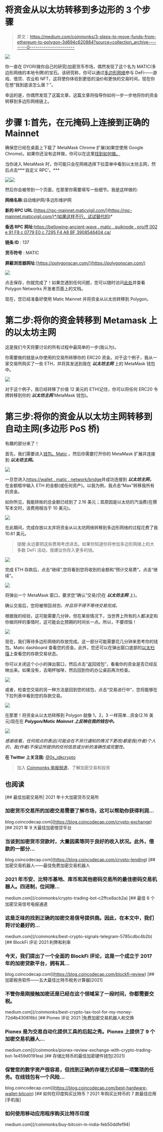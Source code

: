 # 将资金从以太坊转移到多边形的 3 个步骤

> 原文：<https://medium.com/coinmonks/3-steps-to-move-funds-from-ethereum-to-polygon-3d694c620884?source=collection_archive---------0----------------------->

![](img/457757054eb258e4f474aada4464a887.png)

你一直在 DYOR(做你自己的研究)加密货币市场，偶然发现了这个名为 MATIC(多边形网络的本地令牌)的宝石。该研究称，你可以通过[多边形网络](https://polygon.technology/)参与 DeFi——游戏、借贷、农业和 NFT，这将使你体验到更低的油价和更快的交易时间，现在你在想“我到底该怎么做？”。

幸运的是，你偶然发现了这篇文章，这篇文章将指导你如何一步一步地将你的资金转移到多边形网络链上。

# 步骤 1:首先，在元掩码上连接到正确的 Mainnet

确保您已经在桌面上下载了 MetaMask Chrome 扩展(如果您使用 Google Chrome)。如果你还没有这样做，你可以在这里[找到如何做。](https://blog.wetrust.io/how-to-install-and-use-metamask-7210720ca047)

当你进入 MetaMask 时，你可能只会在网络选择下拉菜单中看到以太坊主网，然后点击***‘自定义 RPC’。***

![](img/1866dbfb4042f5e8a0eb38f30ce8cf01.png)![](img/8788401763e310537b818130034c85c3.png)

然后你会被带到一个页面，在那里你需要填写一些细节。我是这样做的:

**网络名称**:自动维护网/多边形维护网

**新的 RPC URL**:[https://rpc-mainnet.maticvigil.com/](https://rpc-mainnet.maticvigil.com/)*(如果这样不行，试试替代的)*

**备选 RPC 网址**:[https://bellowing-ancient-wave . matic . quiknode . pro/ff 002 e 91 F8 c 0779 E0 c 7295 F4 A8 BF 3908546404 ca/](https://billowing-ancient-wave.matic.quiknode.pro/ff002e91f8c0779e0c7295f4a8bf3908546404ca/)

**链条 ID** : 137

**货币符号** : MATIC

**屏蔽浏览器网址**:[https://polygonscan.com/](https://polygonscan.com/)

![](img/7c588e2c1cc0ba0598a8b22a4ea63bc2.png)

点击保存，你就完成了！如果您遇到任何问题，您可以随时访问[此处](https://docs.matic.network/docs/develop/metamask/config-matic)并查看 Polygon Networks 开发者页面上的文档。

现在，您已经准备好使用 Matic Mainnet 并将资金从以太坊转移到 Polygon。

# 第二步:将你的资金转移到 Metamask 上的以太坊主网

这是我们今天将要讨论的所有过程中最简单的一步(我认为)。

你需要做的就是从你使用的交易所转移你的 ERC20 资金。对于这个例子，我从一家交易所购买了一些 ETH，并将其发送到我在 ***以太坊主网*** 上的 MetaMask 钱包中。

![](img/2e2966328727ad7a29e43b284cef2755.png)

对于这个例子，我已经转移了价值 12 美元的 ETH(记住，你可以将任何 ERC20 令牌转移到你的 ***以太坊主网*** MetaMask 钱包)。

# 第三步:将你的资金从以太坊主网转移到自动主网(多边形 PoS 桥)

有趣的部分来了！

首先，我们需要进入[钱包。Matic](https://wallet.matic.network/bridge) 。然后你需要打开你的 MetaMask 扩展并连接到 ***以太坊主网。***

![](img/079525d1db32b15c64815b5c1dbb69af.png)

一旦您进入[https://wallet . matic . network/bridge](https://wallet.matic.network/bridge)并成功连接到 ***以太坊主网，*** 在金额框中输入 ETH 的金额(或任何资产)。以我为例，我点击“Max”转移我所有的资金。

如你所见，我能转账的总金额已经到了 2.16 美元；其原因是以太坊的汽油费(在撰写本文时，该费用相当于 10 美元)。

![](img/a3762a20ed9fa0e92e6b105547fba45e.png)

在此期间，完成存放以太并将资金从以太坊网络转移到多边形网络的过程花费了我 10.61 美元。

> 提醒:永远要把这些费用考虑进去。如果你知道你将参加多边形网络上的大多数 DeFi 活动，我建议你存入更多的钱。

![](img/16acded644f69eab98d9683d4c5918ec.png)

完成 ETH 存款后，点击“继续”,您将看到您将收到的金额和“预计交易费”。点击“继续”。

![](img/62fde3ec96ffa1222f4b20ed1edf2b7a.png)

将弹出一个 MetaMask 窗口，要求您“确认”交易(仍在 ***以太坊主网*** 上)。

确认交易后，您将被带回*钱包。并且将不得不等待交易完成。*

根据我的经验，这可能需要几分钟，但在某些情况下，当世界上所有的人都决定和你做同样的事情时，这可能会比预期的时间长一点。所以，不要烦恼！

![](img/f6cd73ffee96431a54f395c370702883.png)

现在，我们等待多边形网络的存放完成。这一部分可能需要花几分钟来思考你的钱包。Matic dashboard 查看您的资金。此外，您还可以在弹出窗口底部的[以太扫描](https://etherscan.io/gastracker)上查看您的存款交易状态。

你可以关闭这个小小的弹出窗口，然后点击“返回钱包”，看看你的资金是否已经反映出来。如果没有，去喝杯咖啡，然后回到你的办公桌前再次检查。

![](img/4804cafd949802e3e6a5166206214362.png)

或者，检查您交易的另一种方法是回到您的钱包，点击“交易进行中”，您将能够在下拉列表中看到您的存款交易。

![](img/88cc5cc2103e076b203a88a6ecd44527.png)

在那里！将资金从以太坊转移到 Polygon 就像 1，2，3 一样简单…资金(2.16 美元)现在在 ***Polygon/Matic Mainnet 上反映在我的钱包中。***

![](img/4c3ddd74774d89b06ded921ba04afed9.png)

*感谢收看，任何观点的表达(可能会在不另行通知的情况下更改)都是我(作者)个人的，我(作者)不保证所提供的任何信息或分析的准确性或完整性。*

**在 Twitter 上关注我:** [@0x_idkcrypto](https://twitter.com/0x_idkcrypto)

> 加入 [Coinmonks 电报频道](https://t.me/coincodecap)，了解加密交易和投资

## 也阅读

[](https://blog.coincodecap.com/crypto-exchange) [## 最佳加密交易所| 2021 年十大加密货币交易所

### 加密货币交易所的加密交易需要了解市场，这可以帮助你获得利润…

blog.coincodecap.com](https://blog.coincodecap.com/crypto-exchange) [](https://blog.coincodecap.com/crypto-lending) [## 2021 年 9 大最佳加密借贷平台

### 当谈到加密货币贷款时，大量因素等同于良好的收入状况。此外，借款的一部分…

blog.coincodecap.com](https://blog.coincodecap.com/crypto-lending) [](/coinmonks/crypto-trading-bot-c2ffce8acb2a) [## 加密交易机器人——最佳免费加密交易机器人

### 2021 年币安、比特币基地、库币和其他密码交易所的最佳密码交易机器人。四进制，位间隙…

medium.com](/coinmonks/crypto-trading-bot-c2ffce8acb2a) [](/coinmonks/best-crypto-signals-telegram-5785cdbc4b2b) [## 最佳 6 个加密交易信号电报通道

### 这是乏味的找到正确的加密交易信号提供商。因此，在本文中，我们将讨论最好的…

medium.com](/coinmonks/best-crypto-signals-telegram-5785cdbc4b2b) [](https://blog.coincodecap.com/blockfi-review) [## BlockFi 评论 2021:利弊和利率

### 今天，我们提出了一个全面的 BlockFi 评论，这是一个成立于 2017 年的加密贷款平台，拥有其…

blog.coincodecap.com](https://blog.coincodecap.com/blockfi-review) [](/coinmonks/best-crypto-tax-tool-for-my-money-72d4b430816b) [## 加密税务软件——五大最佳比特币税务计算器[2021]

### 不管你是刚接触加密还是已经在这个领域呆了一段时间，你都需要交税。

medium.com](/coinmonks/best-crypto-tax-tool-for-my-money-72d4b430816b) [](/coinmonks/pionex-review-exchange-with-crypto-trading-bot-1e459d0191ea) [## Pionex 评论 2021 |免费加密交易机器人和交换

### Pionex 是为交易自动化提供工具的后起之秀。Pionex 上提供了 9 个加密交易机器人…

medium.com](/coinmonks/pionex-review-exchange-with-crypto-trading-bot-1e459d0191ea) [](https://blog.coincodecap.com/best-hardware-wallet-bitcoin) [## 存储比特币的最佳加密硬件钱包[2021]

### 保管您的数字资产很容易，但找到正确的存储方式却是一项繁琐的任务。在线钱包有一个风险…

blog.coincodecap.com](https://blog.coincodecap.com/best-hardware-wallet-bitcoin) [](/coinmonks/buy-bitcoin-in-india-feb50ddfef94) [## 如何在印度购买比特币？2021 年购买比特币的 7 款最佳应用[手机版]

### 如何使用移动应用程序购买比特币印度

medium.com](/coinmonks/buy-bitcoin-in-india-feb50ddfef94)